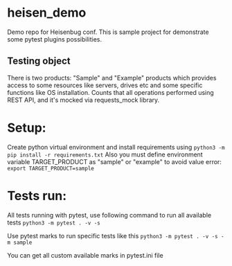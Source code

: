 # heisen_demo
Demo repo for Heisenbug conf.
This is sample project for demonstrate some pytest plugins possibilities.

## Testing object
There is two products: "Sample" and "Example" products which provides access to some resources like servers, drives etc and some specific functions like OS installation. Counts that all operations performed using REST API, and it's mocked via requests_mock library.

# Setup:
Create python virtual environment and install requirements using `python3 -m pip install -r requirements.txt`
Also you must define environment variable TARGET_PRODUCT as "sample" or "example" to avoid value error: `export TARGET_PRODUCT=sample`

# Tests run:
All tests running with pytest, use following command to run all available tests
`python3 -m pytest . -v -s`

Use pytest marks to run specific tests like this
`python3 -m pytest . -v -s -m sample`

You can get all custom available marks in pytest.ini file

